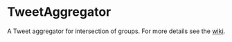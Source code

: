 TweetAggregator
===============

A Tweet aggregator for intersection of groups.  For more details see the [wiki](https://github.com/TweetAggregator/TweetAggregator/wiki/Project-Proposal).
